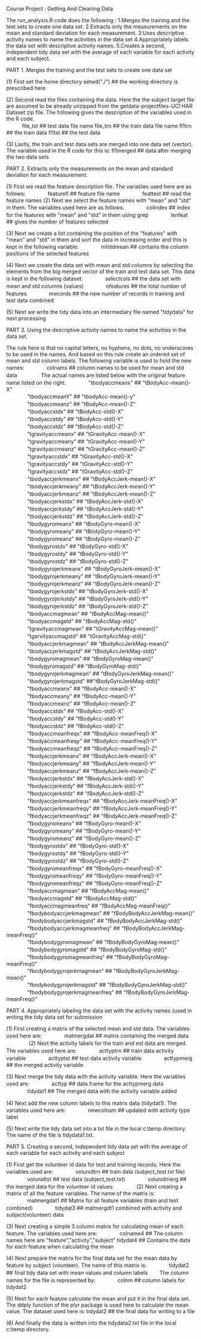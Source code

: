 Course Project : Getting And Cleaning Data

The run_analysis.R code does the following :
1.Merges the training and the test sets to create one data set.
2.Extracts only the measurements on the mean and standard deviation for each measurement. 
3.Uses descriptive activity names to name the activities in the data set
4.Appropriately labels the data set with descriptive activity names. 
5.Creates a second, independent tidy data set with the average of each variable for each activity and each subject. 

PART 1. Merges the training and the test sets to create one data set

(1) First set the home directory
    setwd("./")   ## the working directory is prescribed here

(2) Second read the files containing the data. Here the the subject target file are assumed to be already unzipped 
    from the getdata-projectfiles-UCI HAR Dataset zip file. The following gives the description of the variables 
    used in the R code.     
　　　file_tst  ##  test data file name
   	file_trn  ##  the train data file name
   	fl1trn    ##  the train data
   	fl1tst    ##  the test data

(3) Lastly, the train and test data sets are merged into one data set (vector). The variable used in the R code 
    for this is: fl1merged  ## data after merging the two data sets

PART 2. Extracts only the measurements on the mean and standard deviation for each measurement. 

(1) First we read the feature description file. The variables used here are as follows:
　　　　featurefl ## feature file name
　　　　feattest  ## read the feature names
(2) Next we select the feature names with "mean" and "std" in them. The variables used here are as follows:
　　　　colindex  ## index for the features with "mean" and "std" in them using grep
　　　　lenfeat   ## gives the number of features selected

(3) Next we create a list containing the position of the "features" with "mean"  and "std" in them and sort the 
    data in increasing order and this is kept in the following variable:
　　　　rnlstdmean ## contains the column positions of the selected features

(4) Next we create the data set with mean and std columns by selecting the elements from the big merged vector 
    of the train and test data set. This data is kept in the following dataset:
　　　　selectcols  ## the data set with mean and std columns (values)
　　　　nfeatures   ## the total number of features
　　　　nrecords    ## the new number of records in training and test data combined

(5) Next we write the tidy data into an intermediary file named "tidydata" for next processing

PART 3. Using the descriptive activity names to name the activities in the data set. 

The rule here is that no capital letters, no hyphens, no dots, no underscores to be used in the names. And based on this rule create an ordered set of mean and std column labels. The following variable is used to hold the new names:
　　　　colnams  ## column names to be used for mean and std data
　　　　
The actual names are listed below with the original feature name listed on the right. 
　　　　"tbodyaccmeanx"       	## "tBodyAcc-mean()-X"               
　　　　"tbodyaccmeanY"       	## "tbodyAcc-mean()-y"              
　　　　"tbodyaccmeanz"       	## "tBodyAcc-mean()-Z"               
　　　　"tbodyaccstdx"        		## "tBodyAcc-std()-X"               
　　　　"tbodyaccstdy"        		## "tBodyAcc-std()-Y"                
　　　　"tbodyaccstdz"        		## "tBodyAcc-std()-Z"               
　　　　"tgravityaccmeanx"    		## "tGravityAcc-mean()-X"            
　　　　"tgravityaccmeany"    		## "tGravityAcc-mean()-Y"           
　　　　"tgravityaccmeanz"    		## "tGravityAcc-mean()-Z"            
　　　　"tgravityaccstdx"    		## "tGravityAcc-std()-X"            
　　　　"tgravityaccstdy"    		## "tGravityAcc-std()-Y"             
　　　　"tgravityaccstdz"    		## "tGravityAcc-std()-Z"            
　　　　"tbodyaccjerkmeanx"  		## "tBodyAccJerk-mean()-X"           
　　　　"tbodyaccjerkmeany"  		## "tBodyAccJerk-mean()-Y"          
　　　　"tbodyaccjerkmeanz"  		## "tBodyAccJerk-mean()-Z"           
　　　　"tbodyaccjerkstdx"   		## "tBodyAccJerk-std()-X"           
　　　　"tbodyaccjerkstdy"   		## "tBodyAccJerk-std()-Y"            
　　　　"tbodyaccjerkstdz"   		## "tBodyAccJerk-std()-Z"           
　　　　"tbodygyromeanx"     		## "tBodyGyro-mean()-X"              
　　　　"tbodygyromeany"     		## "tBodyGyro-mean()-Y"             
　　　　"tbodygyromeanz"     		## "tBodyGyro-mean()-Z"              
　　　　"tbodygyrostdx"      		## "tBodyGyro-std()-X"              
　　　　"tbodygyrostdy"      		## "tBodyGyro-std()-Y"               
　　　　"tbodygyrostdz"      		## "tBodyGyro-std()-Z"              
　　　　"tbodygyrojerkmeanx" 		## "tBodyGyroJerk-mean()-X"          
　　　　"tbodygyrojerkmeany" 		## "tBodyGyroJerk-mean()-Y"         
　　　　"tbodygyrojerkmeanz" 		## "tBodyGyroJerk-mean()-Z"          
　　　　"tbodygyrojerkstdx"  		## "tBodyGyroJerk-std()-X"          
　　　　"tbodygyrojerkstdy"  		## "tBodyGyroJerk-std()-Y"           
　　　　"tbodygyrojerkstdz"  		## "tBodyGyroJerk-std()-Z"          
　　　　"tbodyaccmagmean"    	## "tBodyAccMag-mean()"              
　　　　"tbodyaccmagstd"     		## "tBodyAccMag-std()"              
　　　　"tgravityaccmagmean" 		## "tGravityAccMag-mean()"           
　　　　"tgarvityaccmagstd"  		## "tGravityAccMag-std()"           
　　　　"tbodyaccjerkmagmean"  	## "tBodyAccJerkMag-mean()"          
　　　　"tbodyaccjerkmagstd"   	## "tBodyAccJerkMag-std()"          
　　　　"tbodygyromagmean"     	## "tBodyGyroMag-mean()"             
　　　　"tbodygyromagstd"      	## "tBodyGyroMag-std()"             
　　　　"tbodygyrojerkmagmean" 	## "tBodyGyroJerkMag-mean()"         
　　　　"tbodygyrojerkmagstd"  	##"tBodyGyroJerkMag-std()"         
　　　　"fbodyaccmeanx"      		## "fBodyAcc-mean()-X"               
　　　　"fbodyaccmeany"      		## "fBodyAcc-mean()-Y"              
　　　　"fbodyaccmeanz"      		## "fBodyAcc-mean()-Z"               
　　　　"fbodyaccstdx"       		## "fBodyAcc-std()-X"               
　　　　"fbodyaccstdy"       		## "fBodyAcc-std()-Y"                
　　　　"fbodyaccstdz"       		## "fBodyAcc-std()-Z"               
　　　　"fbodyaccmeanfreqx"  		## "fBodyAcc-meanFreq()-X"           
　　　　"fbodyaccmeanfreqy"  		## "fBodyAcc-meanFreq()-Y"          
　　　　"fbodyaccmeanfreqz"  		## "fBodyAcc-meanFreq()-Z"
　　　　"fbodyaccjerkmeanx"  		## "fBodyAccJerk-mean()-X"
　　　　"fbodyaccjerkmeany"  		## "fBodyAccJerk-mean()-Y"           
　　　　"fbodyaccjerkmeanz"  		## "fBodyAccJerk-mean()-Z"          
　　　　"fbodyaccjerkstdx"   		## "fBodyAccJerk-std()-X"            
　　　　"fbodyaccjerkstdy"   		## "fBodyAccJerk-std()-Y"           
　　　　"fbodyaccjerkstdz"   		## "fBodyAccJerk-std()-Z"            
　　　　"fbodyaccjerkmeanfreqx"  	## "fBodyAccJerk-meanFreq()-X"    
　　　　"fbodyaccjerkmeanfreqy"  	## "fBodyAccJerk-meanFreq()-Y"       
　　　　"fbodyaccjerkmeanfreqz"  	## "fBodyAccJerk-meanFreq()-Z"      
　　　　"fbodygyromeanx"     		## "fBodyGyro-mean()-X"              
　　　　"fbodygyromeany"     		## "fBodyGyro-mean()-Y"             
　　　　"fbodygyromeanz"     		## "fBodyGyro-mean()-Z"              
　　　　"fbodygyrostdx"      		## "fBodyGyro-std()-X"              
　　　　"fbodygyrostdy"      		## "fBodyGyro-std()-Y"               
　　　　"fbodygyrostdz"      		## "fBodyGyro-std()-Z"              
　　　　"fbodygyromeanfreqx" 		## "fBodyGyro-meanFreq()-X"          
　　　　"fbodygyromeanfreqy" 		## "fBodyGyro-meanFreq()-Y"         
　　　　"fbodygyromeanfreqz" 		## "fBodyGyro-meanFreq()-Z"          
　　　　"fbodyaccmagmean"    	## "fBodyAccMag-mean()"             
　　　　"fbodyaccmagstd"     		## "fBodyAccMag-std()"               
　　　　"fbodyaccmagmeanfreq"      	## "fBodyAccMag-meanFreq()"         
　　　　"fbodybodyaccjerkmagmean"  	## "fBodyBodyAccJerkMag-mean()"      
　　　　"fbodybodyaccjerkmagstd"   	## "fBodyBodyAccJerkMag-std()"      
　　　　"fbodybodyaccjerkmagmeanfreq" ## "fBodyBodyAccJerkMag-meanFreq()"  
　　　　"fbodybodygyromagmean"     ## "fBodyBodyGyroMag-mean()"        
　　　　"fbodybodygyromagstd"      	## "fBodyBodyGyroMag-std()"          
　　　　"fbodybodygyromagmeanfreq" 	## "fBodyBodyGyroMag-meanFreq()"    
　　　　"fbodybodygyrojerkmagmean" 	## "fBodyBodyGyroJerkMag-mean()"     
　　　　"fbodybodygyrojerkmagstd"  	## "fBodyBodyGyroJerkMag-std()"     
　　　　"fbodybodygyrojerkmagmeanfreq"  ## "fBodyBodyGyroJerkMag-meanFreq()"

PART 4. Appropriately labeling the data set with the activity names (used in writing the tidy data set for submission

(1) First creating a matrix of the selected mean and std data. The variables used here are:
　　　　matmergdat   	## matrix containing the merged data  
　　　　
(2) Next the activity labels for the train and est data are merged. The variables used here are:
　　　　acttyptrn 	## train data activity variable
　　　　acttyptst 	## test data activity variable
　　　　acttypmerg   	## the merged activity variable

(3) Next merge the tidy data with the activity variable. Here the variables used are:
　　　　acttyp   	## data.frame for the acttypmerg data
　　　　tidydat1 	## The merged data with the activity variable added

(4) Next add the new column labels to this matrix data (tidydat1). The variables used here are:
　　　　newcolnam    ## updated with activity type label

(5) Next write the tidy data set into a txt file in the local c:\temp directory. The name of the file is tidydata1.txt.

PART 5. Creating a second, independent tidy data set with the average of each variable for each activity and each subject

(1) First get the volunteer id data for test and training records. Here the variables used are:
　　　　volunidtrn 	## train data (subject_test.txt file)
　　　　volunidtst 	## test data (subject_test.txt)
　　　　volunidmerg  ## the merged data for the volunteer id values
　　　　
(2) Next creating a matrix of all the feature variables. The name of the matrix is:
　　　　matmergdat1  ##  Matrix for all feature variables (train and test combined)
　　　　tidydat3     ##  matmergdt1 combined with activity and subject(volunteer) data

(3) Next creating a simple 3 column matrix for calculating mean of each feature. The variables used here are:
　　　　colname4	## The column names here are "feature","activity","subject"
        tidydat4 	## Contains the data for each feature  when calculating the mean

(4) Next prepare the matrix for the final data set for the mean data by feature by subject (vounteer). The name of 
    this matrix is:
　　　　tidydat2 	## final tidy data set with mean values and column labels
　　The column names for the file is represented by:
　　　　colnm 		## column labels for tidydat2

(5) Next for each feature calculate the mean and put it in the final data set. The ddply function of the plyr 
    package is used here to calculate the mean value. The dataset used here is:
 	     tidydat2 	## the final data for writing to a file

(6) And finally the data is written into the tidydata2.txt file in the local c:\temp directory.
